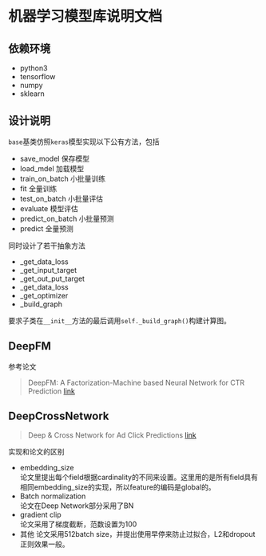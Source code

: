# 机器学习模型库说明文档
## 依赖环境
 - python3
 - tensorflow
 - numpy
 - sklearn
## 设计说明
`base`基类仿照`keras`模型实现以下公有方法，包括
- save_model 保存模型
- load_mdel 加载模型
- train_on_batch 小批量训练
- fit 全量训练
- test_on_batch 小批量评估
- evaluate 模型评估
- predict_on_batch 小批量预测
- predict 全量预测

同时设计了若干抽象方法
- _get_data_loss
- _get_input_target
- _get_out_put_target
- _get_data_loss
- _get_optimizer
- _build_graph

要求子类在`__init__`方法的最后调用`self._build_graph()`构建计算图。
## DeepFM
参考论文
>DeepFM: A Factorization-Machine based Neural Network for CTR Prediction [link](https://arxiv.org/abs/1703.04247)
## DeepCrossNetwork
> Deep & Cross Network for Ad Click Predictions [link](https://arxiv.org/abs/1708.05123)

实现和论文的区别
- embedding_size  
论文里提出每个field根据cardinality的不同来设置。这里用的是所有field具有相同embedding_size的实现，所以feature的编码是global的。
- Batch normalization  
论文在Deep Network部分采用了BN
- gradient clip  
论文采用了梯度截断，范数设置为100
- 其他
论文采用512batch size，并提出使用早停来防止过拟合，L2和dropout正则效果一般。